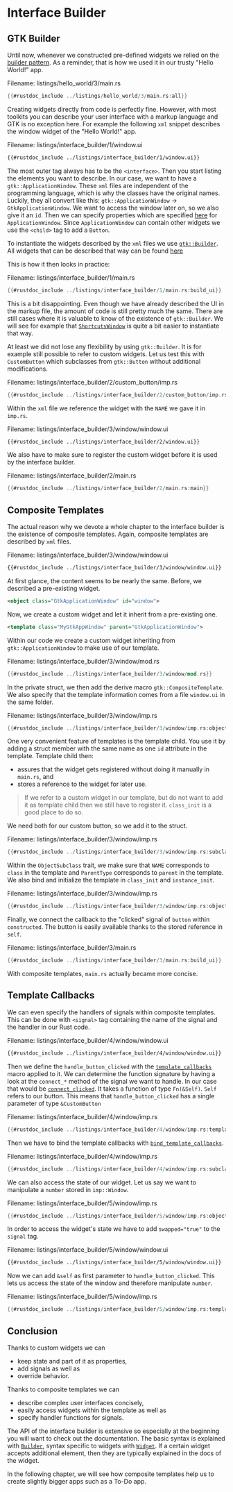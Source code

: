 # Interface Builder

## GTK Builder

Until now, whenever we constructed pre-defined widgets we relied on the [builder pattern](https://rust-unofficial.github.io/patterns/patterns/creational/builder.html).
As a reminder, that is how we used it in our trusty "Hello World!" app.

<span class="filename">Filename: listings/hello_world/3/main.rs</span>
```rust ,no_run,noplayground
{{#rustdoc_include ../listings/hello_world/3/main.rs:all}}
```

Creating widgets directly from code is perfectly fine.
However, with most toolkits you can describe your user interface with a markup language and GTK is no exception here.
For example the following `xml` snippet describes the window widget of the "Hello World!" app. 

<span class="filename">Filename: listings/interface_builder/1/window.ui</span>
```xml
{{#rustdoc_include ../listings/interface_builder/1/window.ui}}
```

The most outer tag always has to be the `<interface>`.
Then you start listing the elements you want to describe.
In our case, we want to have a `gtk::ApplicationWindow`.
These `xml` files are independent of the programming language, which is why the classes have the original names.
Luckily, they all convert like this: `gtk::ApplicationWindow` → `GtkApplicationWindow`.
We want to access the window later on, so we also give it an `id`.
Then we can specify properties which are specified [here](https://docs.gtk.org/gtk4/class.ApplicationWindow.html) for `ApplicationWindow`.
Since `ApplicationWindow` can contain other widgets we use the `<child>` tag to add a `Button`.

To instantiate the widgets described by the `xml` files we use [`gtk::Builder`](../docs/gtk4/struct.Builder.html).
All widgets that can be described that way can be found [here](../docs/gtk4/prelude/trait.BuildableExt.html#implementors-1)

This is how it then looks in practice:

<span class="filename">Filename: listings/interface_builder/1/main.rs</span>
```rust ,no_run,noplayground
{{#rustdoc_include ../listings/interface_builder/1/main.rs:build_ui}}
```

This is a bit disappointing.
Even though we have already described the UI in the markup file, the amount of code is still pretty much the same.
There are still cases where it is valuable to know of the existence of `gtk::Builder`.
We will see for example that [`ShortcutsWindow`](../docs/gtk4/struct.ShortcutsWindow.html) is quite a bit easier to instantiate that way.

At least we did not lose any flexibility by using `gtk::Builder`.
It is for example still possible to refer to custom widgets.
Let us test this with `CustomButton` which subclasses from `gtk::Button` without additional modifications. 

<span class="filename">Filename: listings/interface_builder/2/custom_button/imp.rs</span>
```rust ,no_run,noplayground
{{#rustdoc_include ../listings/interface_builder/2/custom_button/imp.rs:imp}}
```

Within the `xml` file we reference the widget with the `NAME` we gave it in `imp.rs`.

<span class="filename">Filename: listings/interface_builder/3/window/window.ui</span>
```xml
{{#rustdoc_include ../listings/interface_builder/2/window.ui}}
```

We also have to make sure to register the custom widget before it is used by the interface builder.

<span class="filename">Filename: listings/interface_builder/2/main.rs</span>
```rust ,no_run,noplayground
{{#rustdoc_include ../listings/interface_builder/2/main.rs:main}}
```

## Composite Templates

The actual reason why we devote a whole chapter to the interface builder is the existence of composite templates.
Again, composite templates are described by `xml` files.

<span class="filename">Filename: listings/interface_builder/3/window/window.ui</span>
```xml
{{#rustdoc_include ../listings/interface_builder/3/window/window.ui}}
```

At first glance, the content seems to be nearly the same.
Before, we described a pre-existing widget.

```xml
<object class="GtkApplicationWindow" id="window">
```

Now, we create a custom widget and let it inherit from a pre-existing one.

```xml
<template class="MyGtkAppWindow" parent="GtkApplicationWindow">
```

Within our code we create a custom widget inheriting from `gtk::ApplicationWindow` to make use of our template.

<span class="filename">Filename: listings/interface_builder/3/window/mod.rs</span>
```rust ,no_run,noplayground
{{#rustdoc_include ../listings/interface_builder/3/window/mod.rs}}
```

In the private struct, we then add the derive macro `gtk::CompositeTemplate`.
We also specify that the template information comes from a file `window.ui` in the same folder.

<span class="filename">Filename: listings/interface_builder/3/window/imp.rs</span>
```rust ,no_run,noplayground
{{#rustdoc_include ../listings/interface_builder/3/window/imp.rs:object}}
```

One very convenient feature of templates is the template child.
You use it by adding a struct member with the same name as one `id` attribute in the template.
Template child then:
- assures that the widget gets registered without doing it manually in `main.rs`, and
- stores a reference to the widget for later use.

> If we refer to a custom widget in our template, but do not want to add it as template child then we still have to register it.
> `class_init` is a good place to do so.

We need both for our custom button, so we add it to the struct.

<span class="filename">Filename: listings/interface_builder/3/window/imp.rs</span>
```rust ,no_run,noplayground
{{#rustdoc_include ../listings/interface_builder/3/window/imp.rs:subclass}}
```

Within the `ObjectSubclass` trait, we make sure that `NAME` corresponds to `class` in the template and `ParentType` corresponds to `parent` in the template.
We also bind and initialize the template in `class_init` and `instance_init`.

<span class="filename">Filename: listings/interface_builder/3/window/imp.rs</span>
```rust ,no_run,noplayground
{{#rustdoc_include ../listings/interface_builder/3/window/imp.rs:object_impl}}
```

Finally, we connect the callback to the "clicked" signal of `button` within `constructed`.
The button is easily available thanks to the stored reference in `self`.

<span class="filename">Filename: listings/interface_builder/3/main.rs</span>
```rust ,no_run,noplayground
{{#rustdoc_include ../listings/interface_builder/3/main.rs:build_ui}}
```
With composite templates, `main.rs` actually became more concise.

## Template Callbacks

We can even specify the handlers of signals within composite templates.
This can be done with `<signal>` tag containing the name of the signal and the handler in our Rust code.

<span class="filename">Filename: listings/interface_builder/4/window/window.ui</span>
```xml
{{#rustdoc_include ../listings/interface_builder/4/window/window.ui}}
```

Then we define the `handle_button_clicked` with the [`template_callbacks`](../docs/gtk4_macros/attr.template_callbacks.html) macro applied to it.
We can determine the function signature by having a look at the `connect_*` method of the signal we want to handle.
In our case that would be [`connect_clicked`](../docs/gtk4/prelude/trait.ButtonExt.html#tymethod.connect_clicked).
It takes a function of type `Fn(&Self)`.
`Self` refers to our button.
This means that `handle_button_clicked` has a single parameter of type `&CustomButton`

<span class="filename">Filename: listings/interface_builder/4/window/imp.rs</span>
```rust ,no_run,noplayground
{{#rustdoc_include ../listings/interface_builder/4/window/imp.rs:template_callbacks}}
```

Then we have to bind the template callbacks with [`bind_template_callbacks`](../docs/gtk4/subclass/widget/trait.CompositeTemplateCallbacks.html#method.bind_template_callbacks).

<span class="filename">Filename: listings/interface_builder/4/window/imp.rs</span>
```rust ,no_run,noplayground
{{#rustdoc_include ../listings/interface_builder/4/window/imp.rs:subclass}}
```

We can also access the state of our widget.
Let us say we want to manipulate a `number` stored in `imp::Window`.

<span class="filename">Filename: listings/interface_builder/5/window/imp.rs</span>
```rust ,no_run,noplayground
{{#rustdoc_include ../listings/interface_builder/5/window/imp.rs:object}}
```

In order to access the widget's state we have to add `swapped="true"` to the `signal` tag.

<span class="filename">Filename: listings/interface_builder/5/window/window.ui</span>
```xml
{{#rustdoc_include ../listings/interface_builder/5/window/window.ui}}
```

Now we can add `&self` as first parameter to `handle_button_clicked`.
This lets us access the state of the window and therefore manipulate `number`.

<span class="filename">Filename: listings/interface_builder/5/window/imp.rs</span>
```rust ,no_run,noplayground
{{#rustdoc_include ../listings/interface_builder/5/window/imp.rs:template_callbacks}}
```



## Conclusion

Thanks to custom widgets we can
- keep state and part of it as properties,
- add signals as well as
- override behavior.

Thanks to composite templates we can
- describe complex user interfaces concisely, 
- easily access widgets within the template as well as
- specify handler functions for signals. 

The API of the interface builder is extensive so especially at the beginning you will want to check out the documentation.
The basic syntax is explained with [`Builder`](../docs/gtk4/struct.Builder.html#gtkbuilder-ui-definitions), syntax specific to widgets with [`Widget`](../docs/gtk4/struct.Widget.html#gtkwidget-as-gtkbuildable).
If a certain widget accepts additional element, then they are typically explained in the docs of the widget.

In the following chapter, we will see how composite templates help us to create slightly bigger apps such as a To-Do app.
